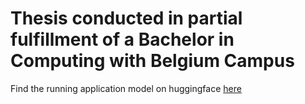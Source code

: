 # Thesis conducted in partial fulfillment of a Bachelor in Computing with Belgium Campus

Find the running application model on huggingface [here](https://huggingface.co/spaces/AdamKam/BiasClassifierThesis)
